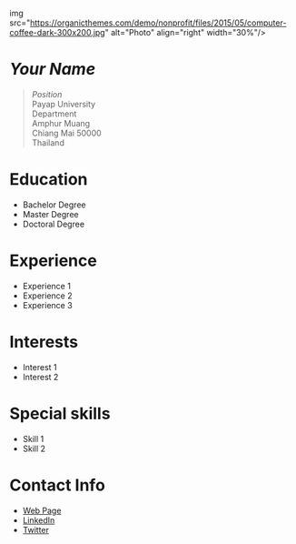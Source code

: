 img src="https://organicthemes.com/demo/nonprofit/files/2015/05/computer-coffee-dark-300x200.jpg" alt="Photo" align="right" width="30%"/>

# _Your Name_
> _Position_<br />
> Payap University<br />
> Department<br />
> Amphur Muang<br />
> Chiang Mai 50000<br />
> Thailand<br />

# Education
* Bachelor Degree
* Master Degree
* Doctoral Degree

# Experience
* Experience 1
* Experience 2
* Experience 3

# Interests
* Interest 1
* Interest 2

# Special skills
* Skill 1 
* Skill 2

# Contact Info
* [Web Page](https://loginname.github.io)
* [LinkedIn](https://www.linkedin.com/in/LinkedinAccountName)
* [Twitter](https://twitter.com/twittername)
